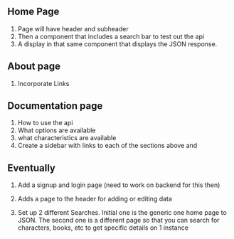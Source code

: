 ## Home Page
1. Page will have header and subheader
2. Then a component that includes a search bar to test out the api
3. A display in that same component that displays the JSON response.


## About page
1. Incorporate Links


## Documentation page
1. How to use the api
2. What options are available
3. what characteristics are available
4. Create a sidebar with links to each of the sections above and



## Eventually
1. Add a signup and login page (need to work on backend for this then)
2. Adds a page to the header for adding or editing data


1. Set up 2 different Searches. Initial one is the generic one home page to JSON. The second one is a different page so that you can search for characters, books, etc to get specific details on 1 instance
